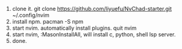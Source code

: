 1. clone it.   git clone https://github.com/liyuefu/NvChad-starter.git ~/.config/nvim
2.  install npm. pacman -S npm
3. start nvim. automatically install plugins. quit nvim
4. start nvim, :MasonInstallAll, will install c, python, shell lsp server.
5. done.
